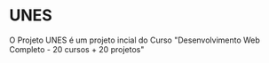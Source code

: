 # UNES
O Projeto UNES é um projeto incial do Curso "Desenvolvimento Web Completo - 20 cursos + 20 projetos"

